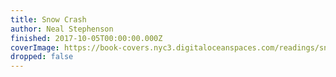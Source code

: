 ```yaml
---
title: Snow Crash
author: Neal Stephenson
finished: 2017-10-05T00:00:00.000Z
coverImage: https://book-covers.nyc3.digitaloceanspaces.com/readings/snow-crash-01.jpg
dropped: false
---
```


